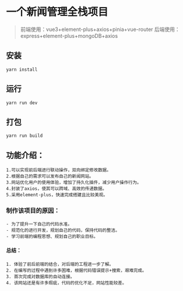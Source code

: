 # 一个新闻管理全栈项目

> 前端使用：vue3+element-plus+axios+pinia+vue-router
> 后端使用：express+element-plus+mongoDB+axios

## 安装
```yarn install ```

## 运行
```yarn run dev ```

## 打包
```yarn run build ```

## 功能介绍：
    1.可以实现前后端进行联动操作，双向绑定修改数据。
    2.根据自己的需求可以发布自己的新闻网站。
    3.网站优化用户的使用体验，增加了持久化插件，减少用户操作行为。
    4.封装了axios，使其可以跨域、高效的传递数据。
    5.采用element-plus，快速完成搭建且比较美观。

### 制作该项目的原因：
    - 为了提升一下自己的代码水准。
    - 规范化的进行开发，规划自己的代码，保持代码的整洁。
    - 学习前端的编程思想、规划自己的职业目标。

#### 总结：
    1. 体验了前后前端的结合，对后端的工程进一步了解。
    2. 在编写的过程中遇到许多困难，根据代码错误提示+搜索，艰难完成。
    3. 首次完成对数据库的自动连接。
    4. 该网站还是有许多瑕疵，代码的优化不足，网站性能较差。

